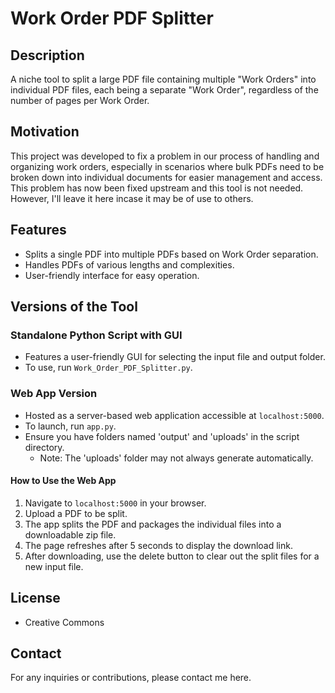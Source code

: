 # Work Order PDF Splitter

## Description
A niche tool to split a large PDF file containing multiple "Work Orders" into individual PDF files, each being a separate "Work Order", regardless of the number of pages per Work Order. 

## Motivation
This project was developed to fix a problem in our process of handling and organizing work orders, especially in scenarios where bulk PDFs need to be broken down into individual documents for easier management and access. This problem has now been fixed upstream and this tool is not needed. However, I'll leave it here incase it may be of use to others.

## Features
- Splits a single PDF into multiple PDFs based on Work Order separation.
- Handles PDFs of various lengths and complexities.
- User-friendly interface for easy operation.

## Versions of the Tool

### Standalone Python Script with GUI
- Features a user-friendly GUI for selecting the input file and output folder.
- To use, run `Work_Order_PDF_Splitter.py`.

### Web App Version
- Hosted as a server-based web application accessible at `localhost:5000`.
- To launch, run `app.py`.
- Ensure you have folders named 'output' and 'uploads' in the script directory.
  - Note: The 'uploads' folder may not always generate automatically.

#### How to Use the Web App
1. Navigate to `localhost:5000` in your browser.
2. Upload a PDF to be split.
3. The app splits the PDF and packages the individual files into a downloadable zip file.
4. The page refreshes after 5 seconds to display the download link.
5. After downloading, use the delete button to clear out the split files for a new input file.

## License
- Creative Commons

## Contact
For any inquiries or contributions, please contact me here.
